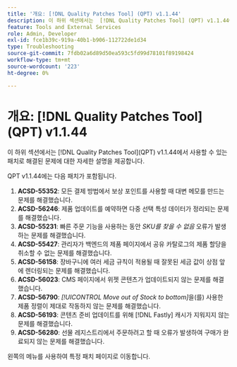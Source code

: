 ```yaml
---
title: '개요: [!DNL Quality Patches Tool] (QPT) v1.1.44'
description: 이 하위 섹션에서는  [!DNL Quality Patches Tool] (QPT) v1.1.44에서 사용할 수 있는 패치로 해결된 문제에 대한 자세한 설명을 제공합니다.
feature: Tools and External Services
role: Admin, Developer
exl-id: fce1b39c-919a-40b1-b906-112722de1d34
type: Troubleshooting
source-git-commit: 7fdb02a6d89d50ea593c5fd99d78101f89198424
workflow-type: tm+mt
source-wordcount: '223'
ht-degree: 0%

---
```


# 개요: [!DNL Quality Patches Tool]&#x200B;(QPT) v1.1.44

이 하위 섹션에서는 [!DNL Quality Patches Tool]&#x200B;(QPT) v1.1.44에서 사용할 수 있는 패치로 해결된 문제에 대한 자세한 설명을 제공합니다.

QPT v1.1.44에는 다음 패치가 포함됩니다.

1. **ACSD-55352**: 모든 결제 방법에서 보상 포인트를 사용할 때 대변 메모를 만드는 문제를 해결했습니다.
1. **ACSD-56246**: 제품 업데이트를 예약하면 다중 선택 특성 데이터가 정리되는 문제를 해결했습니다.
1. **ACSD-55231**: 빠른 주문 기능을 사용하는 동안 *SKU를 찾을 수 없음* 오류가 발생하는 문제를 해결했습니다.
1. **ACSD-55427**: 관리자가 백엔드의 제품 페이지에서 공유 카탈로그의 제품 할당을 취소할 수 없는 문제를 해결했습니다.
1. **ACSD-56158**: 장바구니에 여러 세금 규칙이 적용될 때 잘못된 세금 값이 상점 앞에 렌더링되는 문제를 해결했습니다.
1. **ACSD-56023**: CMS 페이지에서 위젯 콘텐츠가 업데이트되지 않는 문제를 해결했습니다.
1. **ACSD-56790**: *[!UICONTROL Move out of Stock to bottom]*&#x200B;을(를) 사용한 제품 정렬이 제대로 작동하지 않는 문제를 해결했습니다.
1. **ACSD-56193**: 콘텐츠 준비 업데이트를 위해 [!DNL Fastly] 캐시가 지워지지 않는 문제를 해결했습니다.
1. **ACSD-56280**: 선물 레지스트리에서 주문하려고 할 때 오류가 발생하여 구매가 완료되지 않는 문제를 해결했습니다.

왼쪽의 메뉴를 사용하여 특정 패치 페이지로 이동합니다.
